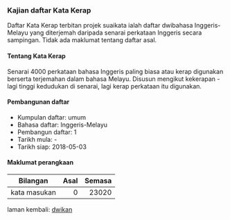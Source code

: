 ---
---

### Kajian daftar Kata Kerap

Daftar Kata Kerap terbitan projek suaikata ialah daftar
dwibahasa Inggeris-Melayu yang diterjemah daripada senarai
perkataan Inggeris secara sampingan. Tidak ada maklumat
tentang daftar asal.

#### Tentang Kata Kerap

Senarai 4000 perkataan bahasa Inggeris paling biasa atau
kerap digunakan berserta terjemahan dalam bahasa Melayu.
Disusun mengikut kekerapan - lagi tinggi kedudukan di
senarai, lagi kerap perkataan itu digunakan.

#### Pembangunan daftar

* Kumpulan daftar: umum
* Bahasa daftar: Inggeris-Melayu
* Pembangun daftar: 1
* Tarikh mula: -
* Tarikh siap: 2018-05-03

#### Maklumat perangkaan

| Bilangan     | Asal    | Semasa  |
| ------------ | -------:| -------:|
| kata masukan | 0       | 23020   |

laman kembali: [dwikan][0]

  [0]: ../dwikan.md
